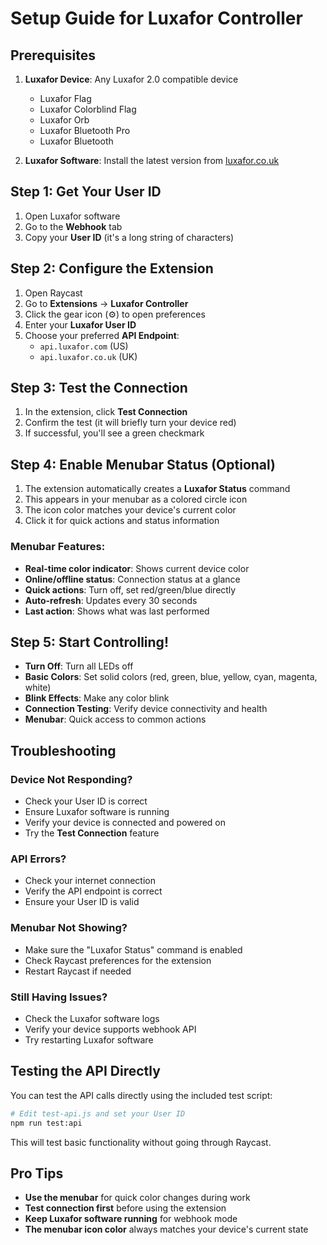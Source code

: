 # Setup Guide for Luxafor Controller

## Prerequisites

1. **Luxafor Device**: Any Luxafor 2.0 compatible device
   - Luxafor Flag
   - Luxafor Colorblind Flag
   - Luxafor Orb
   - Luxafor Bluetooth Pro
   - Luxafor Bluetooth

2. **Luxafor Software**: Install the latest version from [luxafor.co.uk](https://luxafor.co.uk/download/)

## Step 1: Get Your User ID

1. Open Luxafor software
2. Go to the **Webhook** tab
3. Copy your **User ID** (it's a long string of characters)

## Step 2: Configure the Extension

1. Open Raycast
2. Go to **Extensions** → **Luxafor Controller**
3. Click the gear icon (⚙️) to open preferences
4. Enter your **Luxafor User ID**
5. Choose your preferred **API Endpoint**:
   - `api.luxafor.com` (US)
   - `api.luxafor.co.uk` (UK)

## Step 3: Test the Connection

1. In the extension, click **Test Connection**
2. Confirm the test (it will briefly turn your device red)
3. If successful, you'll see a green checkmark

## Step 4: Enable Menubar Status (Optional)

1. The extension automatically creates a **Luxafor Status** command
2. This appears in your menubar as a colored circle icon
3. The icon color matches your device's current color
4. Click it for quick actions and status information

### Menubar Features:
- **Real-time color indicator**: Shows current device color
- **Online/offline status**: Connection status at a glance
- **Quick actions**: Turn off, set red/green/blue directly
- **Auto-refresh**: Updates every 30 seconds
- **Last action**: Shows what was last performed

## Step 5: Start Controlling!

- **Turn Off**: Turn all LEDs off
- **Basic Colors**: Set solid colors (red, green, blue, yellow, cyan, magenta, white)
- **Blink Effects**: Make any color blink
- **Connection Testing**: Verify device connectivity and health
- **Menubar**: Quick access to common actions

## Troubleshooting

### Device Not Responding?
- Check your User ID is correct
- Ensure Luxafor software is running
- Verify your device is connected and powered on
- Try the **Test Connection** feature

### API Errors?
- Check your internet connection
- Verify the API endpoint is correct
- Ensure your User ID is valid

### Menubar Not Showing?
- Make sure the "Luxafor Status" command is enabled
- Check Raycast preferences for the extension
- Restart Raycast if needed

### Still Having Issues?
- Check the Luxafor software logs
- Verify your device supports webhook API
- Try restarting Luxafor software

## Testing the API Directly

You can test the API calls directly using the included test script:

```bash
# Edit test-api.js and set your User ID
npm run test:api
```

This will test basic functionality without going through Raycast.

## Pro Tips

- **Use the menubar** for quick color changes during work
- **Test connection first** before using the extension
- **Keep Luxafor software running** for webhook mode
- **The menubar icon color** always matches your device's current state
